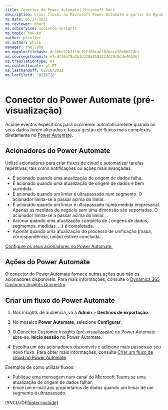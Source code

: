 ```yaml
---
title: Conector do Power Automate| Microsoft Docs
description: Criar fluxos no Microsoft Power Automate a partir do Dynamics 365 Customer Insights.
ms.date: 06/24/2021
ms.reviewer: mhart
ms.subservice: audience-insights
ms.topic: how-to
author: pkieffer
ms.author: philk
manager: shellyha
ms.openlocfilehash: dc9bbe22b7f10cf92f06cae18fbece9808b87dce
ms.sourcegitcommit: e7cdf36a78a2b1dd2850183224d39c8dde46b26f
ms.translationtype: HT
ms.contentlocale: pt-PT
ms.lasthandoff: 02/16/2022
ms.locfileid: "8226728"
---
```

# <a name="power-automate-connector-preview"></a>Conector do Power Automate (pré-visualização)

Acione eventos específicos para ocorrerem automaticamente quando os seus dados forem alterados e faça a gestão de fluxos mais complexos diretamente no [Power Automate](https://flow.microsoft.com/).

## <a name="power-automate-triggers"></a>Acionadores do Power Automate

Utilize acionadores para criar fluxos de cloud e automatizar tarefas repetitivas, tais como notificações ou ações mais avançadas. 

- É acionado quando uma atualização de origem de dados falha. 
- É acionado quando uma atualização de origem de dados é bem sucedida.
- É acionado quando um limiar é ultrapassado num segmento. O acionador limita-se a passar acima do limiar.
- É acionado quando um limiar é ultrapassado numa medida empresarial. Apenas as medidas de negócio sem uma dimensão são suportadas. O acionador limita-se a passar acima do limiar.
- Acionar quando uma atualização completa de ( origens de dados, segmentos, medidas, ...) é completada.
- Acionar quando uma atualização do processo de unificação (mapa, correspondência, união) estiver concluída.

[Configure os seus acionadores no Power Automate.](https://flow.microsoft.com/connectors/shared_customerinsights/dynamics-365-customer-insights-connector/)

## <a name="power-automate-actions"></a>Ações do Power Automate

O conector do Power Automate fornece outras ações que não os acionadores disponíveis. Para mais informações, consulte o [Dynamics 365 Customer Insights Connector](/connectors/customerinsights/).

## <a name="create-a-power-automate-flow"></a>Criar um fluxo do Power Automate

1. Nos insights de audiência, vá a **Admin** > **Destinos de exportação**.

1. No mosaico **Power Automate**, selecione **Configurar**.

1. O Conector Customer Insights (pré-visualização) no Power Automate abre-se. **Inicie sessão** no Power Automate.

1. Escolha um dos acionadores disponíveis e adicione mais passos ao seu novo fluxo. Para obter mais informações, consulte [Criar um fluxo de cloud no Power Automate](/power-automate/get-started-logic-flow).

Exemplos de como utilizar fluxos: 
- Publique uma mensagem num canal do Microsoft Teams se uma atualização de origem de dados falhar. 
- Envie um e-mail aos proprietários de dados quando um limiar de um segmento é ultrapassado.



[!INCLUDE[footer-include](../includes/footer-banner.md)]
